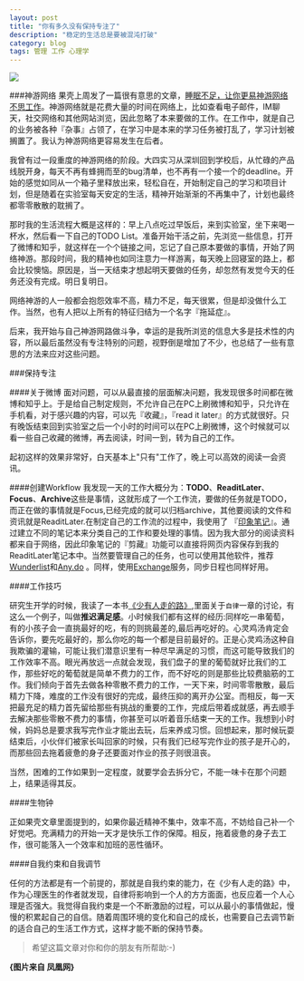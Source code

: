 ```yaml
---
layout: post
title: "你有多久没有保持专注了"
description: "稳定的生活总是要被混沌打破"
category: blog
tags: 管理 工作 心理学 
---
```

![](http://res.baby.ifeng.com/attachments/2010/06/05/210357ae6f0f25a5572421574a5dfd34.jpg)


###神游网络
果壳上周发了一篇很有意思的文章，[睡眠不足，让你更易神游网络不思工作](http://www.guokr.com/article/437537/?baiducustom=y&page=2)。神游网络就是花费大量的时间在网络上，比如查看电子邮件，IM聊天，社交网络和其他网站浏览，因此忽略了本来要做的工作。在工作中，就是自己的业务被各种『杂事』占领了，在学习中是本来的学习任务被打乱了，学习计划被搁置了。我认为神游网络更容易发生在后者。

我曾有过一段重度的神游网络的阶段。大四实习从深圳回到学校后，从忙碌的产品线脱开身，每天不再有蜂拥而至的bug清单，也不再有一个接一个的deadline。开始的感觉如同从一个箱子里释放出来，轻松自在，开始制定自己的学习和项目计划，但是随着在实验室每天安定的生活，精神开始渐渐的不再集中了，计划也最终都零零散散的耽搁了。

那时我的生活流程大概是这样的：早上八点吃过早饭后，来到实验室，坐下来喝一杯水，然后看一下自己的TODO List。准备开始干活之前，先浏览一些信息，打开了微博和知乎，就这样在一个个链接之间，忘记了自己原本要做的事情，开始了网络神游。那段时间，我的精神也如同注意力一样游离，每天晚上回寝室的路上，都会比较懊恼。原因是，当一天结束才想起明天要做的任务，却忽然有发觉今天的任务还没有完成。明日复明日。

网络神游的人一般都会抱怨效率不高，精力不足，每天很累，但是却没做什么工作。当然，也有人把以上所有的特征归结为一个名字『拖延症』。

后来，我开始与自己神游网路做斗争，幸运的是我所浏览的信息大多是技术性的内容，所以最后虽然没有专注特别的问题，视野倒是增加了不少，也总结了一些有意思的方法来应对这些问题。


###保持专注

####关于微博
面对问题，可以从最直接的层面解决问题，我发现很多时间都在微博和知乎上。于是给自己制定规则，不允许自己在PC上刷微博和知乎，只允许在手机看，对于感兴趣的内容，可以先『收藏』，『read it later』的方式就很好。只有晚饭结束回到实验室之后一个小时的时间可以在PC上刷微博，这个时候就可以看一些自己收藏的微博，再去阅读，时间一到，转为自己的工作。

起初这样的效果非常好，白天基本上"只有"工作了，晚上可以高效的阅读一会资讯。

####创建Workflow
我发现一天的工作大概分为：**TODO**、**ReaditLater**、**Focus**、**Archive**这些是事情，这就形成了一个工作流，要做的任务就是TODO，而正在做的事情就是Focus,已经完成的就可以归档archive，其他要阅读的文件和资讯就是ReaditLater.在制定自己的工作流的过程中，我使用了 『[印象笔记](http://www.yinxiang.com/)』。通过建立不同的笔记本来分类自己的工作和要处理的事情。因为我大部分的阅读资料都来自于网络，因此印象笔记的『剪藏』功能可以直接将网页内容保存到我的ReaditLater笔记本中。当然要管理自己的任务，也可以使用其他软件，推荐 [Wunderlist](https://www.wunderlist.com/)和[Any.do](http://www.any.do/) 。同样，使用[Exchange](http://service.exmail.qq.com/cgi-bin/help?subtype=1&&id=20019&&no=1000706)服务，同步日程也同样好用。

####工作技巧

研究生开学的时候，我读了一本书[《少有人走的路》](http://octsky.com/book/2013/09/11/rode-less-traveled/),里面关于`自律`一章的讨论，有这么一个例子，叫做**推迟满足感**。小时候我们都有这样的经历:同样吃一串葡萄，有的小孩子会一直挑最好的吃，有的则挑最差的,最后再吃好的。心灵鸡汤肯定会告诉你，要先吃最好的，那么你吃的每一个都是目前最好的。正是心灵鸡汤这种自我欺骗的灌输，可能让我们潜意识里有一种尽早满足的习惯，而这可能导致我们的工作效率不高。眼光再放远一点就会发现，我们盘子的里的葡萄就好比我们的工作，那些好吃的葡萄就是简单不费力的工作，而不好吃的则是那些比较费脑筋的工作。我们倾向于首先去做各种零散不费力的工作，一天下来，时间零零散散，最后精力下降，难度的工作没有很好的完成，最终压抑的离开办公室。而相反，每一天把最充足的精力首先留给那些有挑战的重要的工作，完成后带着成就感，再去顺手去解决那些零散不费力的事情，你甚至可以听着音乐结束一天的工作。我想到小时候，妈妈总是要求我写完作业才能出去玩，后来养成习惯。回想起来，那时候玩耍结束后，小伙伴们被家长叫回家的时候，只有我们已经写完作业的孩子是开心的，而那些回去拖着疲惫的身子还要面对作业的孩子则很沮丧。

当然，困难的工作如果到一定程度，就要学会去拆分它，不能一味卡在那个问题上，结果适得其反。


####生物钟

正如果壳文章里面提到的，如果你最近精神不集中，效率不高，不妨给自己补一个好觉吧。充满精力的开始一天才是快乐工作的保障。相反，拖着疲惫的身子去工作，很可能落入一个效率和加班的恶性循环。

####自我约束和自我调节

任何的方法都是有一个前提的，那就是自我约束的能力，在《少有人走的路》中，作为心理医生的作者就发现，自律将影响到一个人的方方面面，也反应着一个人心理是否强大。我觉得自我约束是一个不断激励的过程，可以从最小的事情做起，慢慢的积累起自己的自信。随着周围环境的变化和自己的成长，也需要自己去调节新的适合自己的生活工作方式，这样才能不断的保持节奏。

> 希望这篇文章对你和你的朋友有所帮助:-)

**{图片来自 凤凰网}**
